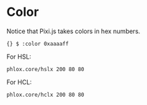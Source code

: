 # Color

Notice that Pixi.js takes colors in hex numbers.

```cirru
{} $ :color 0xaaaaff
```

For HSL:

```cirru
phlox.core/hslx 200 80 80
```

For HCL:

```cirru
phlox.core/hclx 200 80 80
```
